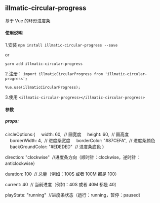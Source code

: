 ## illmatic-circular-progress

基于 Vue 的环形进度条

#### 使用说明

1.安装
`npm install illmatic-circular-progress --save`

or

`yarn add illmatic-circular-progress`

2.注册：
`import illmaticCircularProgress from 'illmatic-circular-progress';`

`Vue.use(illmaticCircularProgress);`

3.使用
`<illmatic-circular-progress></illmatic-circular-progress>`

#### 参数

##### props:

circleOptions:{
&nbsp;&nbsp;&nbsp;&nbsp;width: 60,&nbsp;&nbsp;// 圆宽度
&nbsp;&nbsp;&nbsp;&nbsp;height: 60,&nbsp;&nbsp;// 圆高度
&nbsp;&nbsp;&nbsp;&nbsp;borderWidth: 4,&nbsp;&nbsp;// 进度条宽度
&nbsp;&nbsp;&nbsp;&nbsp;borderColor: "#87CEFA",&nbsp;&nbsp;// 进度条颜色
&nbsp;&nbsp;&nbsp;&nbsp;backGroundColor: "#EDEDED"&nbsp;&nbsp;// 进度条底色
}

direction: "clockwise"&nbsp;&nbsp;//进度条方向（顺时针：clockwise，逆时针：anticlockwise）

duration: 100&nbsp;&nbsp;// 总量（例如：100S 或者 100M 都是 100）

current: 40&nbsp;&nbsp;// 当前进度（例如：40S 或者 40M 都是 40）

playState: "running"&nbsp;&nbsp;//进度条状态（运行：running，暂停：paused）

